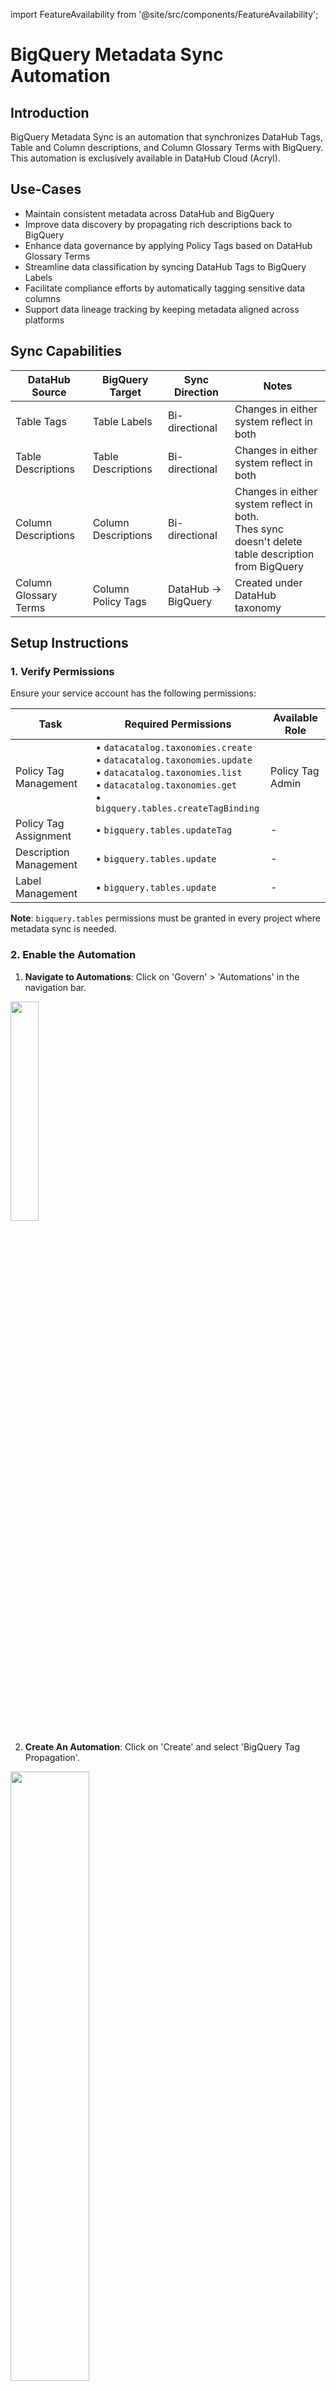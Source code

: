 import FeatureAvailability from '@site/src/components/FeatureAvailability';

# BigQuery Metadata Sync Automation

<FeatureAvailability saasOnly />

## Introduction

BigQuery Metadata Sync is an automation that synchronizes DataHub Tags, Table and Column descriptions, and Column Glossary Terms with
BigQuery. This automation is exclusively available in DataHub Cloud (Acryl).

## Use-Cases

- Maintain consistent metadata across DataHub and BigQuery
- Improve data discovery by propagating rich descriptions back to BigQuery
- Enhance data governance by applying Policy Tags based on DataHub Glossary Terms
- Streamline data classification by syncing DataHub Tags to BigQuery Labels
- Facilitate compliance efforts by automatically tagging sensitive data columns
- Support data lineage tracking by keeping metadata aligned across platforms

## Sync Capabilities

| DataHub Source | BigQuery Target | Sync Direction | Notes |
|----------------|-----------------|----------------|--------|
| Table Tags | Table Labels | Bi-directional | Changes in either system reflect in both |
| Table Descriptions | Table Descriptions | Bi-directional | Changes in either system reflect in both |
| Column Descriptions | Column Descriptions | Bi-directional | Changes in either system reflect in both. <br/> Thes sync doesn't delete table description from BigQuery |
| Column Glossary Terms | Column Policy Tags | DataHub → BigQuery | Created under DataHub taxonomy |

## Setup Instructions

### 1. Verify Permissions

Ensure your service account has the following permissions:

| Task | Required Permissions | Available Role |
|------|---------------------|----------------|
| Policy Tag Management | • `datacatalog.taxonomies.create`<br/>• `datacatalog.taxonomies.update`<br/>• `datacatalog.taxonomies.list`<br/>• `datacatalog.taxonomies.get`<br/>• `bigquery.tables.createTagBinding` | Policy Tag Admin |
| Policy Tag Assignment | • `bigquery.tables.updateTag` | - |
| Description Management | • `bigquery.tables.update` | - |
| Label Management | • `bigquery.tables.update` | - |

**Note**: `bigquery.tables` permissions must be granted in every project where metadata sync is needed.

### 2. Enable the Automation

1. **Navigate to Automations**: Click on 'Govern' > 'Automations' in the navigation bar.

  <p align="left">
    <img width="30%"  src="https://raw.githubusercontent.com/datahub-project/static-assets/main/imgs/automation/saas/automations-nav-link.png"/>
  </p>

2. **Create An Automation**: Click on 'Create' and select 'BigQuery Tag Propagation'.

  <p align="left">
    <img width="50%"  src="https://raw.githubusercontent.com/datahub-project/static-assets/main/imgs/automation/saas/bigquery-propagation/automation-type.png"/>
  </p>

3. **Configure Automation**:

    1. **Select a Propagation Action**

    <p align="left">
      <img width="50%"  src="https://raw.githubusercontent.com/datahub-project/static-assets/main/imgs/automation/saas/bigquery-propagation/automation-form.png"/>
    </p>

    | Propagation Type | DataHub Entity | BigQuery Entity | Note |
    | -------- | ------- | ------- | ------- |
    | Table Tags as Labels | [Table Tag](https://datahubproject.io/docs/tags/) | [BigQuery Label](https://cloud.google.com/bigquery/docs/labels-intro) | - |
    | Column Glossary Terms as Policy Tags | [Glossary Term on Table Column](https://datahubproject.io/docs/glossary/business-glossary/) | [Policy Tag](https://cloud.google.com/bigquery/docs/best-practices-policy-tags) | <ul><li>Assigned Policy tags are created under DataHub taxonomy.</li></ul><ul><li>Only the latest assigned glossary term set as policy tag. BigQuery only supports one assigned policy tag.</li></ul> <ul><li>Policy Tags are not synced to DataHub as glossary term from BigQuery.</li></ul>
    | Table Descriptions | [Table Description](https://datahubproject.io/docs/api/tutorials/descriptions/) | Table Description | - |
    | Column Descriptions | [Column Description](https://datahubproject.io/docs/api/tutorials/descriptions/) | Column Description | - |

    :::note

    You can limit propagation based on specific Tags and Glossary Terms. If none are selected, ALL Tags or Glossary Terms will be automatically propagated to BigQuery tables and columns. (The recommended approach is to not specify a filter to avoid inconsistent states.)

    :::

    :::note

    - BigQuery supports only one Policy Tag per table field. Consequently, the most recently assigned Glossary Term will be set as the Policy Tag for that field.
    - Policy Tags cannot be applied to fields in External tables. Therefore, if a Glossary Term is assigned to a field in an External table, it will not be applied.

    :::

    2. **Fill in the required fields to connect to BigQuery, along with the name, description, and category**

    <p align="left">
      <img width="50%"  src="https://raw.githubusercontent.com/datahub-project/static-assets/main/imgs/automation/saas/bigquery-propagation/connection_config.png"/>
    </p>

    3. **Finally, click 'Save and Run' to start the automation**

## 3. Propagating for Existing Assets (Optional)

To ensure that all existing table Tags and Column Glossary Terms are propagated to BigQuery, you can back-fill historical data for existing assets. Note that the initial back-filling process may take some time, depending on the number of BigQuery assets you have.

To do so, follow these steps:

1. Navigate to the Automation you created in Step 3 above
2. Click the 3-dot "More" menu

<p align="left">
  <img width="30%"  src="https://raw.githubusercontent.com/datahub-project/static-assets/main/imgs/automation/saas/automation-more-menu.png"/>
</p>

3. Click "Initialize"

<p align="left">
  <img width="50%"  src="https://raw.githubusercontent.com/datahub-project/static-assets/main/imgs/automation/saas/automation-initialize.png"/>
</p>

This one-time step will kick off the back-filling process for existing descriptions. If you only want to begin propagating descriptions going forward, you can skip this step.

## Viewing Propagated Tags

You can view propagated Tags inside the BigQuery UI to confirm the automation is working as expected.

<p align="left">
  <img width="50%"  src="https://raw.githubusercontent.com/datahub-project/static-assets/main/imgs/automation/saas/bigquery-propagation/labels.png"/>
</p>

## Troubleshooting BigQuery Propagation

### Q: What metadata elements support bi-directional syncing between DataHub and BigQuery?

A: The following metadata elements support bi-directional syncing:

- Tags (via BigQuery Labels): Changes made in either DataHub Table Tags or BigQuery Table Labels will be reflected in the other system.
- Descriptions: Both table and column descriptions are synced bi-directionally.

### Q: Are Policy Tags bi-directionally synced?

A: No, BigQuery Policy Tags are only propagated from DataHub to BigQuery, not vice versa. This means that Policy Tags should be mastered in DataHub using the [Business Glossary](https://datahubproject.io/docs/glossary/business-glossary/).

It is recommended to avoid enabling `extract_policy_tags_from_catalog` during
ingestion, as this will ingest policy tags as BigQuery labels. Our sync process
propagates Glossary Term assignments to BigQuery as Policy Tags.

In a future release, we plan to remove this restriction to support full bi-directional syncing.

### Q: What metadata is synced from BigQuery to DataHub during ingestion?

A: During ingestion from BigQuery:

- Tags and descriptions from BigQuery will be ingested into DataHub.
- Existing Policy Tags in BigQuery will not overwrite or create Business Glossary Terms in DataHub. It only syncs assigned column Glossary Terms from DataHub to BigQuery.

### Q: Where should I manage my Business Glossary?

A: The expectation is that you author and manage the glossary in DataHub. Policy tags in BigQuery should be treated as a reflection of the DataHub glossary, not as the primary source of truth.

### Q: Are there any limitations with Policy Tags in BigQuery?

A: Yes, BigQuery only supports one Policy Tag per column. If multiple glossary
terms are assigned to a column in DataHub, only the most recently assigned term
will be set as the policy tag in BigQuery. To reduce the scope of conflicts, you
can set up filters in the BigQuery Metadata Sync to only synchronize terms from
a specific area of the Business Glossary.

### Q: How frequently are changes synced between DataHub and BigQuery?

A: From DataHub to BigQuery, the sync happens instantly (within a few seconds)
when the change occurs in DataHub.

From BigQuery to DataHub, changes are synced when ingestion occurs, and the frequency depends on your custom ingestion schedule. (Visible on the **Integrations** page)

### Q: What happens if there's a conflict between DataHub and BigQuery metadata?

A: In case of conflicts (e.g., a tag is modified in both systems between syncs), the DataHub version will typically take precedence. However, it's best to make changes in one system consistently to avoid potential conflicts.

### Q: What permissions are required for bi-directional syncing?

A: Ensure that the service account used for the automation has the necessary permissions in both DataHub and BigQuery to read and write metadata. See the required BigQuery permissions at the top of the page.

### Q: Can table description removed?

No, the sync can only modify table description but it won't remove or clear a description from a table. 

## Related Documentation

- [DataHub Tags Documentation](https://datahubproject.io/docs/tags/)
- [DataHub Glossary Documentation](https://datahubproject.io/docs/glossary/business-glossary/)
- [BigQuery Labels Documentation](https://cloud.google.com/bigquery/docs/labels-intro)
- [BigQuery Policy Tags Documentation](https://cloud.google.com/bigquery/docs/best-practices-policy-tags)
